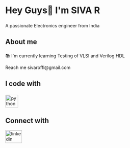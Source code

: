 <h1 align="left">Hey  Guys👋 I'm SIVA R</h1>

###

<p align="left">A passionate Electronics engineer from India</p>

###

<h2 align="left">About me</h2>

###

<p align="left">📚 I'm currently learning Testing of VLSI and Verilog HDL</p>
<p align="left"> Reach me sivaroffl@gmail.com</p>

###

<h2 align="left">I code with</h2>

###

<div align="left">
  <img src="https://cdn.jsdelivr.net/gh/devicons/devicon/icons/python/python-original.svg" height="40" alt="python logo"  />
</div>

###
<h2 align="left">Connect with</h2>

<div align="left">
  <a href="https://www.linkedin.com/in/siva-r-131b87256?utm_source=share&utm_campaign=share_via&utm_content=profile&utm_medium=ios_app" target="_blank">
    <img src="https://raw.githubusercontent.com/maurodesouza/profile-readme-generator/master/src/assets/icons/social/linkedin/default.svg" width="52" height="40" alt="linkedin logo"  />
  </a>
</div>

###
